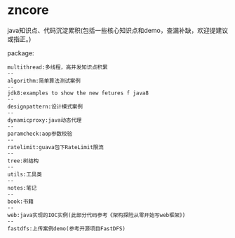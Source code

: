 # zncore
java知识点、代码沉淀累积(包括一些核心知识点和demo，查漏补缺，欢迎提建议或指正。)

package:

    multithread:多线程，高并发知识点积累
    --
    algorithm:简单算法测试案例
    --
    jdk8:examples to show the new fetures f java8
    --
    designpattern:设计模式案例
    --
    dynamicproxy:java动态代理
    --
    paramcheck:aop参数校验
    --
    ratelimit:guava包下RateLimit限流
    --
    tree:树结构
    --
    utils:工具类
    --
    notes:笔记
    --
    book:书籍
    --
    web:java实现的IOC实例(此部分代码参考《架构探险从零开始写web框架》)
    --
    fastdfs:上传案例demo(参考开源项目FastDFS)


